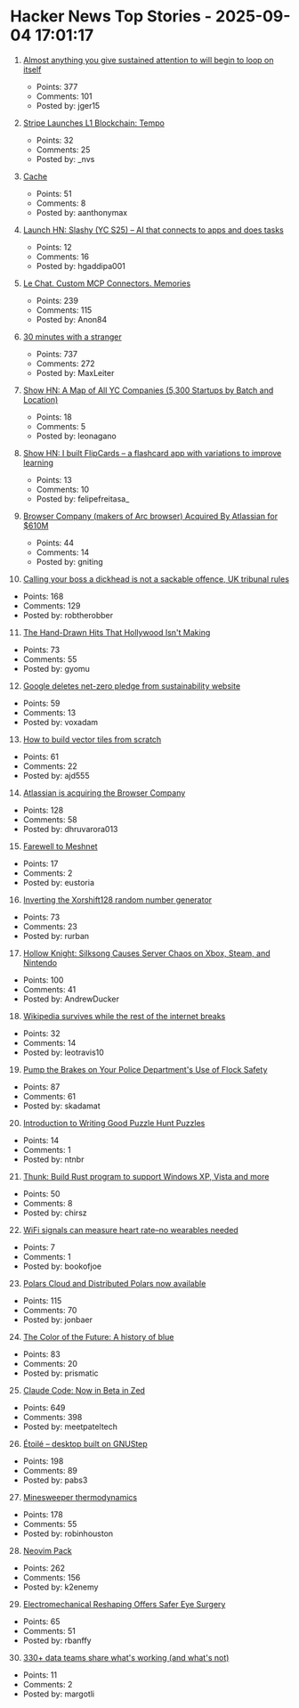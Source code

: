 # Hacker News Top Stories - 2025-09-04 17:01:17

1. [Almost anything you give sustained attention to will begin to loop on itself](https://www.henrikkarlsson.xyz/p/attention)
   - Points: 377
   - Comments: 101
   - Posted by: jger15

2. [Stripe Launches L1 Blockchain: Tempo](https://tempo.xyz)
   - Points: 32
   - Comments: 25
   - Posted by: _nvs

3. [Cache](https://developer.mozilla.org/en-US/docs/Web/API/Cache)
   - Points: 51
   - Comments: 8
   - Posted by: aanthonymax

4. [Launch HN: Slashy (YC S25) – AI that connects to apps and does tasks](undefined)
   - Points: 12
   - Comments: 16
   - Posted by: hgaddipa001

5. [Le Chat. Custom MCP Connectors. Memories](https://mistral.ai/news/le-chat-mcp-connectors-memories)
   - Points: 239
   - Comments: 115
   - Posted by: Anon84

6. [30 minutes with a stranger](https://pudding.cool/2025/06/hello-stranger/)
   - Points: 737
   - Comments: 272
   - Posted by: MaxLeiter

7. [Show HN: A Map of All YC Companies (5,300 Startups by Batch and Location)](https://yc.foundersaround.com/)
   - Points: 18
   - Comments: 5
   - Posted by: leonagano

8. [Show HN: I built FlipCards – a flashcard app with variations to improve learning](https://flipcardsapp.vercel.app/)
   - Points: 13
   - Comments: 10
   - Posted by: felipefreitasa_

9. [Browser Company (makers of Arc browser) Acquired By Atlassian for $610M](https://browsercompany.substack.com/p/your-tuesday-in-2030)
   - Points: 44
   - Comments: 14
   - Posted by: gniting

10. [Calling your boss a dickhead is not a sackable offence, UK tribunal rules](https://www.theguardian.com/money/2025/sep/04/calling-your-boss-a-dickhead-is-not-a-sackable-offence-tribunal-rules)
   - Points: 168
   - Comments: 129
   - Posted by: robtherobber

11. [The Hand-Drawn Hits That Hollywood Isn't Making](https://animationobsessive.substack.com/p/the-hand-drawn-hits-that-hollywood)
   - Points: 73
   - Comments: 55
   - Posted by: gyomu

12. [Google deletes net-zero pledge from sustainability website](https://www.nationalobserver.com/2025/09/04/investigations/google-net-zero-sustainability)
   - Points: 59
   - Comments: 13
   - Posted by: voxadam

13. [How to build vector tiles from scratch](https://www.debuisne.com/writing/geo-tiles/)
   - Points: 61
   - Comments: 22
   - Posted by: ajd555

14. [Atlassian is acquiring the Browser Company](https://www.cnbc.com/2025/09/04/atlassian-the-browser-company-deal.html)
   - Points: 128
   - Comments: 58
   - Posted by: dhruvarora013

15. [Farewell to Meshnet](https://nordvpn.com/blog/meshnet-shutdown/)
   - Points: 17
   - Comments: 2
   - Posted by: eustoria

16. [Inverting the Xorshift128 random number generator](https://littlemaninmyhead.wordpress.com/2025/08/31/inverting-the-xorshift128-random-number-generator/)
   - Points: 73
   - Comments: 23
   - Posted by: rurban

17. [Hollow Knight: Silksong Causes Server Chaos on Xbox, Steam, and Nintendo](https://www.eurogamer.net/silksong-causes-server-chaos-on-xbox-steam-and-nintendo-as-platforms-grind-to-a-halt)
   - Points: 100
   - Comments: 41
   - Posted by: AndrewDucker

18. [Wikipedia survives while the rest of the internet breaks](https://www.theverge.com/cs/features/717322/wikipedia-attacks-neutrality-history-jimmy-wales)
   - Points: 32
   - Comments: 14
   - Posted by: leotravis10

19. [Pump the Brakes on Your Police Department's Use of Flock Safety](https://www.aclu.org/news/privacy-technology/how-to-pump-the-brakes-on-your-police-departments-use-of-flocks-mass-surveillance-license-plate-readers)
   - Points: 87
   - Comments: 61
   - Posted by: skadamat

20. [Introduction to Writing Good Puzzle Hunt Puzzles](https://www.mit.edu/~dwilson/puzzles/puzzlewriting.html)
   - Points: 14
   - Comments: 1
   - Posted by: ntnbr

21. [Thunk: Build Rust program to support Windows XP, Vista and more](https://github.com/felixmaker/thunk)
   - Points: 50
   - Comments: 8
   - Posted by: chirsz

22. [WiFi signals can measure heart rate–no wearables needed](https://news.ucsc.edu/2025/09/pulse-fi-wifi-heart-rate/)
   - Points: 7
   - Comments: 1
   - Posted by: bookofjoe

23. [Polars Cloud and Distributed Polars now available](https://pola.rs/posts/polars-cloud-launch/)
   - Points: 115
   - Comments: 70
   - Posted by: jonbaer

24. [The Color of the Future: A history of blue](https://www.hopefulmons.com/p/the-color-of-the-future)
   - Points: 83
   - Comments: 20
   - Posted by: prismatic

25. [Claude Code: Now in Beta in Zed](https://zed.dev/blog/claude-code-via-acp)
   - Points: 649
   - Comments: 398
   - Posted by: meetpateltech

26. [Étoilé – desktop built on GNUStep](http://etoileos.com/)
   - Points: 198
   - Comments: 89
   - Posted by: pabs3

27. [Minesweeper thermodynamics](https://oscarcunningham.com/792/minesweeper-thermodynamics/)
   - Points: 178
   - Comments: 55
   - Posted by: robinhouston

28. [Neovim Pack](https://neovim.io/doc/user/pack.html#vim.pack)
   - Points: 262
   - Comments: 156
   - Posted by: k2enemy

29. [Electromechanical Reshaping Offers Safer Eye Surgery](https://spectrum.ieee.org/electrochemistry-for-eye-surgeries)
   - Points: 65
   - Comments: 51
   - Posted by: rbanffy

30. [330+ data teams share what's working (and what's not)](https://www.metabase.com/data-stack-report-2025)
   - Points: 11
   - Comments: 2
   - Posted by: margotli

